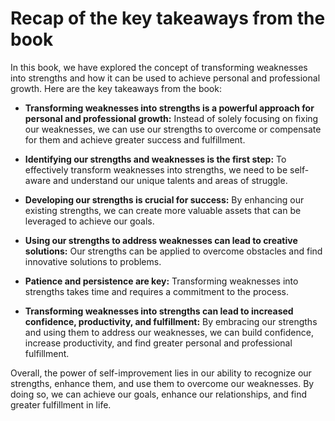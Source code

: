 Recap of the key takeaways from the book
====================================================

In this book, we have explored the concept of transforming weaknesses into strengths and how it can be used to achieve personal and professional growth. Here are the key takeaways from the book:

* **Transforming weaknesses into strengths is a powerful approach for personal and professional growth:** Instead of solely focusing on fixing our weaknesses, we can use our strengths to overcome or compensate for them and achieve greater success and fulfillment.

* **Identifying our strengths and weaknesses is the first step:** To effectively transform weaknesses into strengths, we need to be self-aware and understand our unique talents and areas of struggle.

* **Developing our strengths is crucial for success:** By enhancing our existing strengths, we can create more valuable assets that can be leveraged to achieve our goals.

* **Using our strengths to address weaknesses can lead to creative solutions:** Our strengths can be applied to overcome obstacles and find innovative solutions to problems.

* **Patience and persistence are key:** Transforming weaknesses into strengths takes time and requires a commitment to the process.

* **Transforming weaknesses into strengths can lead to increased confidence, productivity, and fulfillment:** By embracing our strengths and using them to address our weaknesses, we can build confidence, increase productivity, and find greater personal and professional fulfillment.

Overall, the power of self-improvement lies in our ability to recognize our strengths, enhance them, and use them to overcome our weaknesses. By doing so, we can achieve our goals, enhance our relationships, and find greater fulfillment in life.
